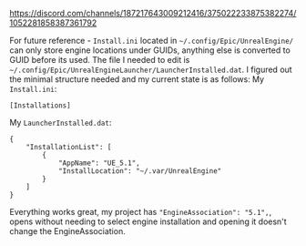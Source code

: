 
https://discord.com/channels/187217643009212416/375022233875382274/1052281858387361792



For future reference - `Install.ini` located in `~/.config/Epic/UnrealEngine/` can only store engine locations under GUIDs, anything else is converted to GUID before its used. The file I needed to edit is `~/.config/Epic/UnrealEngineLauncher/LauncherInstalled.dat`. I figured out the minimal structure needed and my current state is as follows: My `Install.ini`:

```
[Installations]
```

My `LauncherInstalled.dat`:

```
{
    "InstallationList": [
        {
            "AppName": "UE_5.1",
            "InstallLocation": "~/.var/UnrealEngine"
        }
    ]
}
```

Everything works great, my project has `"EngineAssociation": "5.1",`, opens without needing to select engine installation and opening it doesn't change the EngineAssociation.


